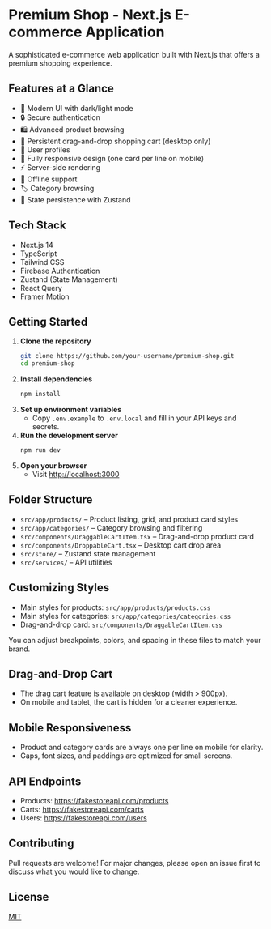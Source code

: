 # Premium Shop - Next.js E-commerce Application

A sophisticated e-commerce web application built with Next.js that offers a premium shopping experience.

## Features at a Glance

- 🎨 Modern UI with dark/light mode
- 🔒 Secure authentication
- 🛍️ Advanced product browsing
- 🛒 Persistent drag-and-drop shopping cart (desktop only)
- 👤 User profiles
- 📱 Fully responsive design (one card per line on mobile)
- ⚡ Server-side rendering
- 🔄 Offline support
- 🏷️ Category browsing
- 💾 State persistence with Zustand

## Tech Stack

- Next.js 14
- TypeScript
- Tailwind CSS
- Firebase Authentication
- Zustand (State Management)
- React Query
- Framer Motion

## Getting Started

1. **Clone the repository**
    ```bash
    git clone https://github.com/your-username/premium-shop.git
    cd premium-shop
    ```
2. **Install dependencies**
    ```bash
    npm install
    ```
3. **Set up environment variables**
    - Copy `.env.example` to `.env.local` and fill in your API keys and secrets.
4. **Run the development server**
    ```bash
    npm run dev
    ```
5. **Open your browser**
    - Visit [http://localhost:3000](http://localhost:3000)

## Folder Structure

- `src/app/products/` – Product listing, grid, and product card styles
- `src/app/categories/` – Category browsing and filtering
- `src/components/DraggableCartItem.tsx` – Drag-and-drop product card
- `src/components/DroppableCart.tsx` – Desktop cart drop area
- `src/store/` – Zustand state management
- `src/services/` – API utilities

## Customizing Styles

- Main styles for products: `src/app/products/products.css`
- Main styles for categories: `src/app/categories/categories.css`
- Drag-and-drop card: `src/components/DraggableCartItem.css`

You can adjust breakpoints, colors, and spacing in these files to match your brand.

## Drag-and-Drop Cart

- The drag cart feature is available on desktop (width > 900px).
- On mobile and tablet, the cart is hidden for a cleaner experience.

## Mobile Responsiveness

- Product and category cards are always one per line on mobile for clarity.
- Gaps, font sizes, and paddings are optimized for small screens.

## API Endpoints

- Products: https://fakestoreapi.com/products
- Carts: https://fakestoreapi.com/carts
- Users: https://fakestoreapi.com/users

## Contributing

Pull requests are welcome! For major changes, please open an issue first to discuss what you would like to change.

## License

[MIT](LICENSE)

